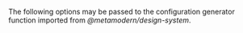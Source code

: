 The following options may be passed to the configuration generator function imported from *@metamodern/design-system*.
